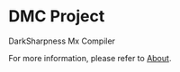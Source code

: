 # DMC Project

DarkSharpness Mx Compiler

For more information, please refer to [About](docs/about.md).
